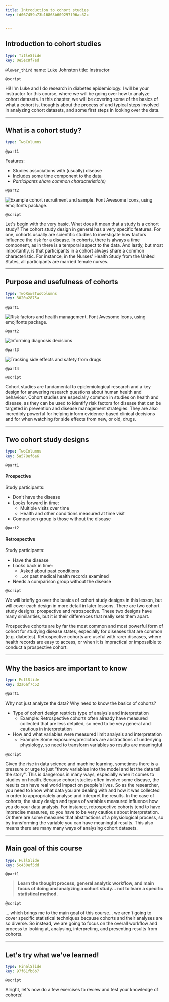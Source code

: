 ```yaml
---
title: Introduction to cohort studies
key: fd067459a73b16863b609297f96ac32c


---
```

## Introduction to cohort studies

```yaml
type: TitleSlide
key: 0e5ec8f7ed
```

`@lower_third`
name: Luke Johnston
title: Instructor

`@script`

Hi! I'm Luke and I do research in diabetes epidemiology. I will be your
instructor for this course, where we will be going over how to analyze cohort 
datasets. In this chapter, we will be covering some of the basics of what a
cohort is, thoughts about the process of and typical steps involved in analyzing
cohort datasets, and some first steps in looking over the data.

---
## What is a cohort study?

```yaml
type: TwoColumns
```

`@part1`

Features:

- Studies associations with (usually) disease
- Includes some time component to the data
- *Participants share common characteristic(s)*

`@part2`

![Example cohort recruitment and sample. Font Awesome Icons, using emojifonts package.](http://s3.amazonaws.com/assets.datacamp.com/production/repositories/2079/datasets/4f1ae5179ba09672f8f19c1a005b71d883467a2c/plot-cohort-sample.png)

`@script`

Let's begin with the very basic. What does it mean that a study is a cohort
study? The cohort study design in general has a very specific features. For one,
cohorts usually are scientific studies to investigate how factors influence the 
risk for a disease. In cohorts, there is always a time component, as in there is
a temporal aspect to the data. And lastly, but most importantly, is that participants
in a cohort always share a common characteristic. For instance, in the Nurses'
Health Study from the United States, all participants are married female nurses.

---
## Purpose and usefulness of cohorts

```yaml
type: TwoRowsTwoColumns
key: 3020a2875a
```

`@part1`

![Risk factors and health management. Font Awesome Icons, using emojifonts package.](http://s3.amazonaws.com/assets.datacamp.com/production/repositories/2079/datasets/c3805372fcdf0f8d07a371a2a3167578bed0a36f/plot-purpose-risk-factors.png)

`@part2`

![Informing diagnosis decisions](http://s3.amazonaws.com/assets.datacamp.com/production/repositories/2079/datasets/e820bcda71d9330dfe338754432df5fd316a2b7a/plot-purpose-diagnosis.png)

`@part3`

![Tracking side effects and safety from drugs](http://s3.amazonaws.com/assets.datacamp.com/production/repositories/2079/datasets/62af4f9f6bf1799107925f3a937b84ab945ba2f9/plot-purpose-side-effects.png)

`@part4`

`@script`

Cohort studies are fundamental to epidemiological research and a key design for
answering research questions about human health and behaviour. Cohort studies
are especially common in studies on health and disease, as they can be used to
identify risk factors for disease that can be targeted in prevention and disease
management strategies. They are also incredibly powerful for helping inform
evidence-based clinical decisions and for when watching for side effects from
new, or old, drugs.

---
## Two cohort study designs

```yaml
type: TwoColumns
key: 5a578ef6a6
```

`@part1`

#### Prospective

Study participants:

- Don't have the disease
- Looks forward in time:
    - Multiple visits over time
    - Health and other conditions measured at time visit
- Comparison group is those without the disease

`@part2`

#### Retrospective

Study participants:

- Have the disease
- Looks back in time:
    - Asked about past conditions
    - ...or past medical health records examined
- Needs a comparison group without the disease

`@script`

We will briefly go over the basics of cohort study designs in this lesson, but
will cover each design in more detail in later lessons. There are two cohort
study designs: prospective and retrospective. These two designs have many
similarities, but it is their differences that really sets them apart.

Prospective cohorts are by far the most common and most powerful form of cohort
for studying disease states, especially for diseases that are common (e.g.
diabetes). Retrospective cohorts are useful with rarer diseases, where health
records are easy to access, or when it is impractical or impossible to conduct a
prospective cohort.

---
## Why the basics are important to know

```yaml
type: FullSlide
key: d2a6af7c52
```

`@part1`

Why not just analyze the data? Why need to know the basics of cohorts?

- Type of cohort design restricts type of analysis and interpretation
    - Example: Retrospective cohorts often already have measured collected that
    are less detailed, so need to be very general and cautious in interpretation
- How and what variables were measured limit analysis and interpretation
    - Example: Some exposures/predictors are abstractions of underlying
    physiology, so need to transform variables so results are meaningful

`@script`

Given the rise in data science and machine learning, sometimes there is a pressure
or urge to just "throw variables into the model and let the data tell the story".
This is dangerous in many ways, especially when it comes to studies on health.
Because cohort studies often involve some disease, the results can have real world
impact on people's lives. So as the researcher, you need to know what data you are
dealing with and how it was collected in order to appropriately analyse and 
interpret the results. In the case of cohorts, the study design and types of 
variables measured influence how you do your data analysis. For instance, 
retrospective cohorts tend to have imprecise measures, so you have to be very
cautious about interpretation. Or there are some measures that abstractions of a
physiological process, so by transforming the variable you can have meaningful
results. This also means there are many many ways of analysing cohort datasets.

---
## Main goal of this course

```yaml
type: FullSlide
key: 5c430ef5dd
```

`@part1`

> **Learn the thought process, general analytic workflow, and main focus of doing and analyzing a cohort study... not to learn a specific statistical method.**

`@script`

... which brings me to the main goal of this course... we aren't going to cover
specific statistical techniques because cohorts and their analyses are so diverse.
So instead, we are going to focus on the overall workflow and process to looking
at, analysing, interpreting, and presenting results from cohorts.

---
## Let's try what we've learned!

```yaml
type: FinalSlide
key: 97f61fb6b7
```

`@script`

Alright, let's now do a few exercises to review and test your knowledge of
cohorts!
